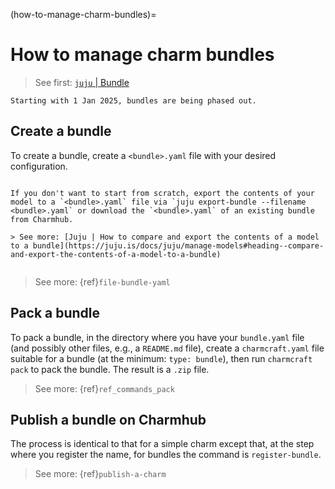 (how-to-manage-charm-bundles)=
# How to manage charm bundles

> See first: [`juju` | Bundle](https://juju.is/docs/juju/bundle)

```{important}
Starting with 1 Jan 2025, bundles are being phased out.

```

## Create a bundle

To create a bundle, create a `<bundle>.yaml` file with your desired configuration.

```{tip}

If you don't want to start from scratch, export the contents of your model to a `<bundle>.yaml` file via `juju export-bundle --filename <bundle>.yaml` or download the `<bundle>.yaml` of an existing bundle from Charmhub.

> See more: [Juju | How to compare and export the contents of a model to a bundle](https://juju.is/docs/juju/manage-models#heading--compare-and-export-the-contents-of-a-model-to-a-bundle)


```

> See more: {ref}`file-bundle-yaml`

## Pack a bundle

To pack a bundle,  in the directory where you have your `bundle.yaml` file (and possibly other files, e.g., a `README.md` file), create a `charmcraft.yaml` file suitable for a bundle (at the minimum: `type: bundle`), then run `charmcraft pack` to pack the bundle. The result is a `.zip` file.

> See more: {ref}`ref_commands_pack`


## Publish a bundle on Charmhub

The process is identical to that for a simple charm except that, at the step where you register the name, for bundles the command is `register-bundle`.


> See more: {ref}`publish-a-charm`


